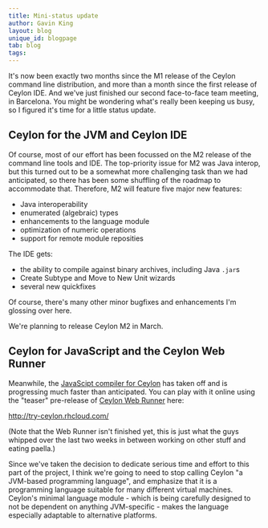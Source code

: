 ```yaml
---
title: Mini-status update
author: Gavin King
layout: blog
unique_id: blogpage
tab: blog
tags:
---
```


It's now been exactly two months since the M1 release of the
Ceylon command line distribution, and more than a month since 
the first release of Ceylon IDE. And we've just finished our
second face-to-face team meeting, in Barcelona. You might be 
wondering what's really been keeping us busy, so I figured 
it's time for a little status update.

## Ceylon for the JVM and Ceylon IDE

Of course, most of our effort has been focussed on the M2
release of the command line tools and IDE. The top-priority
issue for M2 was Java interop, but this turned out to be a 
somewhat more challenging task than we had anticipated, so
there has been some shuffling of the roadmap to accommodate
that. Therefore, M2 will feature five major new features:

* Java interoperability
* enumerated (algebraic) types
* enhancements to the language module
* optimization of numeric operations
* support for remote module reposities

The IDE gets:

* the ability to compile against binary archives, including 
  Java `.jar`s
* Create Subtype and Move to New Unit wizards
* several new quickfixes

Of course, there's many other minor bugfixes and enhancements
I'm glossing over here.

We're planning to release Ceylon M2 in March.

## Ceylon for JavaScript and the Ceylon Web Runner

Meanwhile, the [JavaScipt compiler for Ceylon][ceylon-js] has
taken off and is progressing much faster than anticipated. 
You can play with it online using the "teaser" pre-release 
of [Ceylon Web Runner][ceylon-web-ide] here:

<http://try-ceylon.rhcloud.com/>

(Note that the Web Runner isn't finished yet, this is just
what the guys whipped over the last two weeks in between
working on other stuff and eating paella.)

Since we've taken the decision to dedicate serious time and 
effort to this part of the project, I think we're going to 
need to stop calling Ceylon "a JVM-based programming language", 
and emphasize that it is a programming language suitable for 
many different virtual machines. Ceylon's minimal language 
module - which is being carefully designed to not be dependent 
on anything JVM-specific - makes the language especially 
adaptable to alternative platforms.

[ceylon-js]:http://github.com/ceylon/ceylon-js
[ceylon-web-ide]:http://github.com/ceylon/ceylon-web-ide-backend
